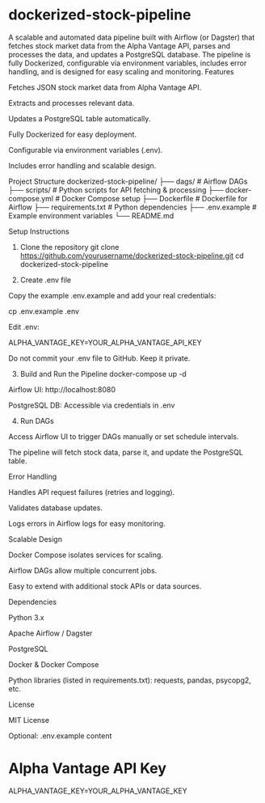 # dockerized-stock-pipeline
A scalable and automated data pipeline built with Airflow (or Dagster) that fetches stock market data from the Alpha Vantage API, parses and processes the data, and updates a PostgreSQL database. The pipeline is fully Dockerized, configurable via environment variables, includes error handling, and is designed for easy scaling and monitoring.
Features

Fetches JSON stock market data from Alpha Vantage API.

Extracts and processes relevant data.

Updates a PostgreSQL table automatically.

Fully Dockerized for easy deployment.

Configurable via environment variables (.env).

Includes error handling and scalable design.

Project Structure
dockerized-stock-pipeline/
├── dags/                # Airflow DAGs
├── scripts/             # Python scripts for API fetching & processing
├── docker-compose.yml   # Docker Compose setup
├── Dockerfile           # Dockerfile for Airflow
├── requirements.txt     # Python dependencies
├── .env.example         # Example environment variables
└── README.md

Setup Instructions
1. Clone the repository
git clone https://github.com/yourusername/dockerized-stock-pipeline.git
cd dockerized-stock-pipeline

2. Create .env file

Copy the example .env.example and add your real credentials:

cp .env.example .env


Edit .env:

ALPHA_VANTAGE_KEY=YOUR_ALPHA_VANTAGE_API_KEY

Do not commit your .env file to GitHub. Keep it private.

3. Build and Run the Pipeline
docker-compose up -d


Airflow UI: http://localhost:8080

PostgreSQL DB: Accessible via credentials in .env

4. Run DAGs

Access Airflow UI to trigger DAGs manually or set schedule intervals.

The pipeline will fetch stock data, parse it, and update the PostgreSQL table.

Error Handling

Handles API request failures (retries and logging).

Validates database updates.

Logs errors in Airflow logs for easy monitoring.

Scalable Design

Docker Compose isolates services for scaling.

Airflow DAGs allow multiple concurrent jobs.

Easy to extend with additional stock APIs or data sources.

Dependencies

Python 3.x

Apache Airflow / Dagster

PostgreSQL

Docker & Docker Compose

Python libraries (listed in requirements.txt): requests, pandas, psycopg2, etc.

License

MIT License

Optional: .env.example content
# Alpha Vantage API Key
ALPHA_VANTAGE_KEY=YOUR_ALPHA_VANTAGE_KEY

